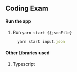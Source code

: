 ## Coding Exam

#### Run the app

1. Run `yarn start ${jsonFile}`
    <br />
    ```js
      yarn start input.json
    ```
    
#### Other Libraries used
1. Typescript